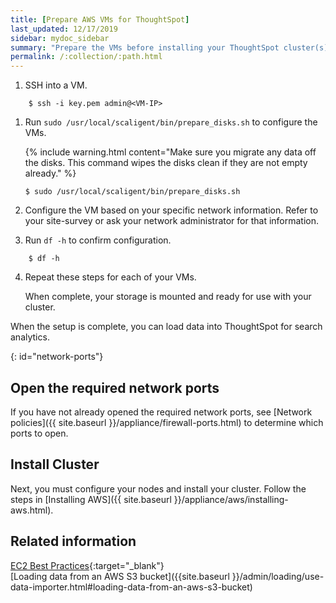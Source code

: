 ```yaml
---
title: [Prepare AWS VMs for ThoughtSpot]
last_updated: 12/17/2019
sidebar: mydoc_sidebar
summary: "Prepare the VMs before installing your ThoughtSpot cluster(s)."
permalink: /:collection/:path.html
---
```

1. SSH into a VM.
```
    $ ssh -i key.pem admin@<VM-IP>
```
1. Run `sudo /usr/local/scaligent/bin/prepare_disks.sh` to configure the VMs.

    {% include warning.html content="Make sure you migrate any data off the disks. This command wipes the disks clean if they are not empty already." %}
    ```
    $ sudo /usr/local/scaligent/bin/prepare_disks.sh
    ```
2. Configure the VM based on your specific network information. Refer to your site-survey or ask your network administrator for that information.

3. Run `df -h` to confirm configuration.
```
    $ df -h
```
4. Repeat these steps for each of your VMs.

   When complete, your storage is mounted and ready for use with your cluster.

When the setup is complete, you can load data into ThoughtSpot for search analytics.    

{: id="network-ports"}
## Open the required network ports

 If you have not already opened the required network ports, see [Network policies]({{ site.baseurl }}/appliance/firewall-ports.html) to determine which ports to open.

## Install Cluster
Next, you must configure your nodes and install your cluster. Follow the steps in [Installing AWS]({{ site.baseurl }}/appliance/aws/installing-aws.html).

## Related information  

[EC2 Best Practices](http://docs.aws.amazon.com/AWSEC2/latest/UserGuide/ec2-best-practices.html){:target="_blank"}  
[Loading data from an AWS S3 bucket]({{site.baseurl }}/admin/loading/use-data-importer.html#loading-data-from-an-aws-s3-bucket)

